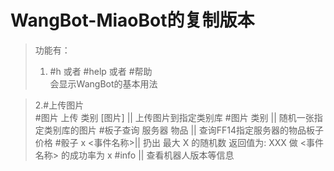  # WangBot-MiaoBot的复制版本
 >功能有：  
 > 1. \#h 或者 \#help 或者 \#帮助    
    会显示WangBot的基本用法  
 
> 2.\#上传图片  
> \#图片 上传 类别 [图片] || 上传图片到指定类别库
> \#图片 类别 || 随机一张指定类别库的图片
> \#板子查询 服务器 物品 || 查询FF14指定服务器的物品板子价格
> \#骰子 x <事件名称>|| 扔出 最大 X 的随机数
     返回值为: XXX 做 <事件名称> 的成功率为 x
>  \#info || 查看机器人版本等信息

